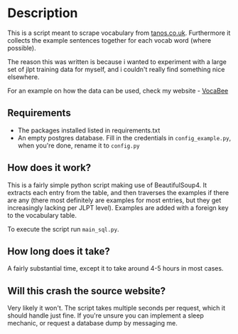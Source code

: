 # Description
This is a script meant to scrape vocabulary from [tanos.co.uk](http://www.tanos.co.uk/jlpt/). 
Furthermore it collects the example sentences together for each vocab word (where possible). 

The reason this was written is because i wanted to experiment with a large set of jlpt training 
data for myself, and i couldn't really find something nice elsewhere.

For an example on how the data can be used, check my website - [VocaBee](https://www.vocabee.xyz)

## Requirements
- The packages installed listed in requirements.txt
- An empty postgres database. Fill in the credentials in `config_example.py`, when you're done, rename 
it to `config.py` 

## How does it work?
This is a fairly simple python script making use of BeautifulSoup4. It extracts each entry from the table,
and then traverses the examples if there are any (there most definitely are examples for most entries, but they get increasingly lacking per JLPT level). Examples are added with a foreign key to the vocabulary table.

To execute the script run `main_sql.py`.
  
## How long does it take?
A fairly substantial time, except it to take around 4-5 hours in most cases.

## Will this crash the source website?
Very likely it won't. The script takes multiple seconds per request, which it should handle just fine. 
If you're unsure you can implement a sleep mechanic, or request a database dump by messaging me.
